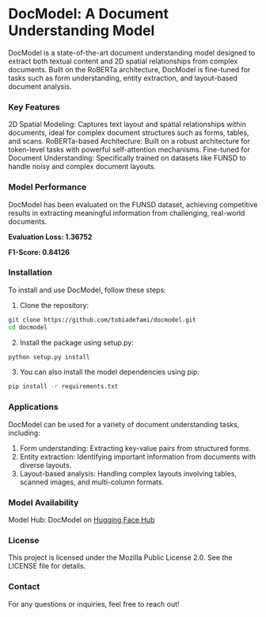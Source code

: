# DocModel: A Document Understanding Model

DocModel is a state-of-the-art document understanding model designed to extract both textual content and 2D spatial relationships from complex documents. Built on the RoBERTa architecture, DocModel is fine-tuned for tasks such as form understanding, entity extraction, and layout-based document analysis.

### Key Features

2D Spatial Modeling: Captures text layout and spatial relationships within documents, ideal for complex document structures such as forms, tables, and scans.
RoBERTa-based Architecture: Built on a robust architecture for token-level tasks with powerful self-attention mechanisms.
Fine-tuned for Document Understanding: Specifically trained on datasets like FUNSD to handle noisy and complex document layouts.

### Model Performance

DocModel has been evaluated on the FUNSD dataset, achieving competitive results in extracting meaningful information from challenging, real-world documents.

**Evaluation Loss: 1.36752**

**F1-Score: 0.84126**

### Installation

To install and use DocModel, follow these steps:

1. Clone the repository:

```bash
git clone https://github.com/tobiadefami/docmodel.git
cd docmodel
```

2. Install the package using setup.py:
```bash
python setup.py install
```
3. You can also install the model dependencies using pip:
```bash
pip install -r requirements.txt
```

### Applications
DocModel can be used for a variety of document understanding tasks, including:

1. Form understanding: Extracting key-value pairs from structured forms.
2. Entity extraction: Identifying important information from documents with diverse layouts.
3. Layout-based analysis: Handling complex layouts involving tables, scanned images, and multi-column formats.

### Model Availability

Model Hub: DocModel on [Hugging Face Hub](https://huggingface.co/tobiadefami/docmodel-base)


### License

This project is licensed under the Mozilla Public License 2.0. See the LICENSE file for details.

### Contact

For any questions or inquiries, feel free to reach out!
